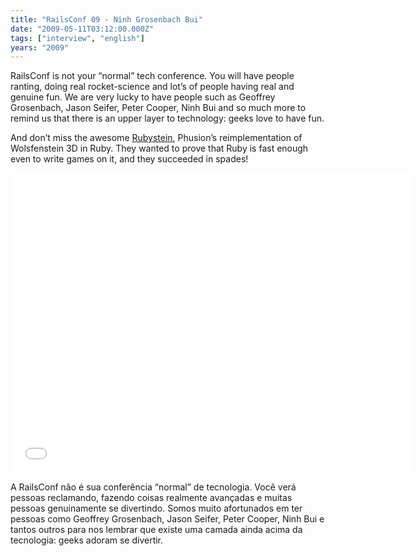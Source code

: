 ```yaml
---
title: "RailsConf 09 - Ninh Grosenbach Bui"
date: "2009-05-11T03:12:00.000Z"
tags: ["interview", "english"]
years: "2009"
---
```


<p></p>
<p></p>
<p>RailsConf is not your “normal” tech conference. You will have people ranting, doing real rocket-science and lot’s of people having real and genuine fun. We are very lucky to have people such as Geoffrey Grosenbach, Jason Seifer, Peter Cooper, Ninh Bui and so much more to remind us that there is an upper layer to technology: geeks love to have fun.</p>
<div id="playernCqXKtQVNNEM"></div>
<script type="text/javascript">
  jwplayer('playernCqXKtQVNNEM').setup({
    file: 'https://s3.amazonaws.com/videos-akitaonrails/Akitaonrails-RailsConf2009NinhGrosenbachBui178.flv',
    title: 'Nihn Grosenbach Bui (Railsconf 2009)',
    width: '100%',
    aspectratio: '4:3',
    fallback: 'false'
  });
</script>
<p>And don’t miss the awesome <a href="https://www.rubyinside.com/rubystein-wolfenstein-3d-recreated-in-ruby-1751.html">Rubystein</a>, Phusion’s reimplementation of Wolsfenstein 3D in Ruby. They wanted to prove that Ruby is fast enough even to write games on it, and they succeeded in spades!</p>
<p><iframe width="640" height="480" src="//www.youtube.com/embed/ZHv8fm_a0QM" frameborder="0" allowfullscreen=""></iframe></p>
<p>A RailsConf não é sua conferência “normal” de tecnologia. Você verá pessoas reclamando, fazendo coisas realmente avançadas e muitas pessoas genuinamente se divertindo. Somos muito afortunados em ter pessoas como Geoffrey Grosenbach, Jason Seifer, Peter Cooper, Ninh Bui e tantos outros para nos lembrar que existe uma camada ainda acima da tecnologia: geeks adoram se divertir.</p>
<p></p>